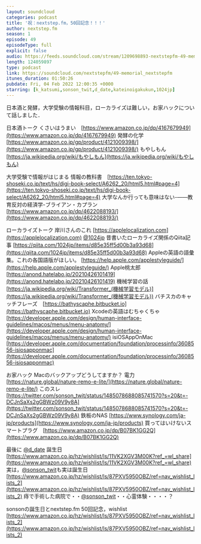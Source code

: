 ```yaml
---
layout: soundcloud
categories: podcast
title: '祝：nextstep.fm，50回記念！！！'
author: nextstep.fm
season: 1
episode: 49
episodeType: full
explicit: false
audio: https://feeds.soundcloud.com/stream/1209698893-nextstepfm-49-memorial_nextstepfm.mp3
length: 124059897
type: podcast
link: https://soundcloud.com/nextstepfm/49-memorial_nextstepfm
itunes_duration: 01:50:26
pubdate: Fri, 04 Feb 2022 12:00:35 +0000
starring: [k_katsumi,sonson_twit,d_date,kateinoigakukun,1024jp]
---
```


日本酒と発酵，大学受験の情報科目，ローカライズは難しい，お家ハックについて話しました．

日本酒トーク
くさいはうまい　[https://www.amazon.co.jp/dp/4167679949](https://www.amazon.co.jp/dp/4167679949)
発酵の化学　[https://www.amazon.co.jp/gp/product/4121009398/](https://www.amazon.co.jp/gp/product/4121009398/)
もやしもん　[https://ja.wikipedia.org/wiki/もやしもん](https://ja.wikipedia.org/wiki/もやしもん)

大学受験で情報がはじまる
情報の教科書　[https://ten.tokyo-shoseki.co.jp/text/hs/digi-book-select/A6262_20/html5.html#page=4](https://ten.tokyo-shoseki.co.jp/text/hs/digi-book-select/A6262_20/html5.html#page=4)
大学なんか行っても意味はない-――教育反対の経済学-ブライアン・カプラン [https://www.amazon.co.jp/dp/4622088193/](https://www.amazon.co.jp/dp/4622088193/)

ローカライズトーク
岸川さんのこれ [https://applelocalization.com](https://applelocalization.com)
[@1024jp](https://twitter.com/@1024jp) 昔書いたローカライズ関係のQiita記事 [https://qiita.com/1024jp/items/d85e35ff5d00b3a93d68](https://qiita.com/1024jp/items/d85e35ff5d00b3a93d68)
Appleの英語の語彙集。これの各国語版がほしい。 [https://help.apple.com/applestyleguide/](https://help.apple.com/applestyleguide/)
Apple桃太郎　[https://anond.hatelabo.jp/20210426101419](https://anond.hatelabo.jp/20210426101419)
機械学習の話 [https://ja.wikipedia.org/wiki/Transformer_(機械学習モデル)](https://ja.wikipedia.org/wiki/Transformer_(機械学習モデル))
バチスカのキャッチフレーズ　[https://bathyscaphe.bitbucket.io](https://bathyscaphe.bitbucket.io)
Xcodeの英語はむちゃくちゃ　[https://developer.apple.com/design/human-interface-guidelines/macos/menus/menu-anatomy/](https://developer.apple.com/design/human-interface-guidelines/macos/menus/menu-anatomy/)
isiOSAppOnMac [https://developer.apple.com/documentation/foundation/processinfo/3608556-isiosapponmac](https://developer.apple.com/documentation/foundation/processinfo/3608556-isiosapponmac)

お家ハック
Macのバックアップどうしてますか？
電力 [https://nature.global/nature-remo-e-lite/](https://nature.global/nature-remo-e-lite/)
このスレ [https://twitter.com/sonson_twit/status/1485078688085741570?s=20&t=-DCJnSaXs2gGBWz09V9y8A](https://twitter.com/sonson_twit/status/1485078688085741570?s=20&t=-DCJnSaXs2gGBWz09V9y8A)
鉄板のNAS [https://www.synology.com/ja-jp/products](https://www.synology.com/ja-jp/products)
買ってはいけないスマートプラグ　[https://www.amazon.co.jp/dp/B07BK1GG2Q](https://www.amazon.co.jp/dp/B07BK1GG2Q)

最後に
[@d_date](https://twitter.com/@d_date) 誕生日
[https://www.amazon.co.jp/hz/wishlist/ls/11VK2XGV3M00K?ref_=wl_share](https://www.amazon.co.jp/hz/wishlist/ls/11VK2XGV3M00K?ref_=wl_share)
実は，[@sonson_twit](https://twitter.com/@sonson_twit)も実は誕生日
[https://www.amazon.co.jp/hz/wishlist/ls/87PXV5950OBZ/ref=nav_wishlist_lists_2](https://www.amazon.co.jp/hz/wishlist/ls/87PXV5950OBZ/ref=nav_wishlist_lists_2)
痔で手術した病院で・・[@sonson_twit](https://twitter.com/@sonson_twit)・・心霊体験・・・・？

sonsonの誕生日とnextstep.fm 50回記念，wishlist
[https://www.amazon.co.jp/hz/wishlist/ls/87PXV5950OBZ/ref=nav_wishlist_lists_2](https://www.amazon.co.jp/hz/wishlist/ls/87PXV5950OBZ/ref=nav_wishlist_lists_2)
